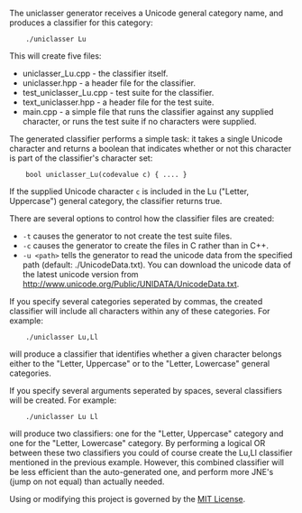 The uniclasser generator receives a Unicode general category name, and produces a classifier for this category:

		./uniclasser Lu

This will create five files:

 * uniclasser_Lu.cpp - the classifier itself.
 * uniclasser.hpp - a header file for the classifier.
 * test_uniclasser_Lu.cpp - test suite for the classifier.
 * text_uniclasser.hpp - a header file for the test suite.
 * main.cpp - a simple file that runs the classifier against any supplied character, or runs the test suite if no characters were supplied.

The generated classifier performs a simple task: it takes a single Unicode character and returns a boolean that indicates whether or not this character is part of the classifier's character set:

		bool uniclasser_Lu(codevalue c) { .... }
		
If the supplied Unicode character `c` is included in the Lu ("Letter, Uppercase") general category, the classifier returns true.


There are several options to control how the classifier files are created:

 * `-t` causes the generator to not create the test suite files.
 * `-c` causes the generator to create the files in C rather than in C++.
 * `-u <path>` tells the generator to read the unicode data from the specified path (default: ./UnicodeData.txt). You can download the unicode data of the latest unicode version from <http://www.unicode.org/Public/UNIDATA/UnicodeData.txt>.

If you specify several categories seperated by commas, the created classifier will include all characters within any of these categories. For example:

		./uniclasser Lu,Ll
		
will produce a classifier that identifies whether a given character belongs either to the "Letter, Uppercase" or to the "Letter, Lowercase" general categories.

If you specify several arguments seperated by spaces, several classifiers will be created. For example:

		./uniclasser Lu Ll

will produce two classifiers: one for the "Letter, Uppercase" category and one for the "Letter, Lowercase" category. By performing a logical OR between these two classifiers you could of course create the Lu,Ll classifier mentioned in the previous example. However, this combined classifier will be less efficient than the auto-generated one, and perform more JNE's (jump on not equal) than actually needed.

Using or modifying this project is governed by the [MIT License](http://creativecommons.org/licenses/MIT/).
 